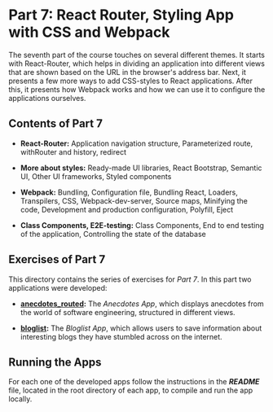 # Part 7: React Router, Styling App with CSS and Webpack

The seventh part of the course touches on several different themes. It starts with React-Router, which helps in dividing an application into different views that are shown based on the URL in the browser's address bar. Next, it presents a few more ways to add CSS-styles to React applications. After this, it presents how Webpack works and how we can use it to configure the applications ourselves.

## Contents of Part 7

- **React-Router:** Application navigation structure, Parameterized route, withRouter and history, redirect

- **More about styles:** Ready-made UI libraries, React Bootstrap, Semantic UI, Other UI frameworks, Styled components

- **Webpack:** Bundling, Configuration file, Bundling React, Loaders, Transpilers, CSS, Webpack-dev-server, Source maps, Minifying the code, Development and production configuration, Polyfill, Eject

- **Class Components, E2E-testing:** Class Components, End to end testing of the application, Controlling the state of the database

## Exercises of Part 7

This directory contains the series of exercises for *Part 7*. In this part two applications were developed:

- [**anecdotes_routed**](https://github.com/katerina-tziala/fullstackopen2019/tree/master/part7/anecdotes_routed)**:** The *Anecdotes App*, which displays anecdotes from the world of software engineering, structured in different views.

- [**bloglist**](https://github.com/katerina-tziala/fullstackopen2019/tree/master/part7/bloglist)**:** The *Bloglist App*, which allows users to save information about interesting blogs they have stumbled across on the internet.

## Running the Apps

For each one of the developed apps follow the instructions in the ***README*** file, located in the root directory of each app, to compile and run the app locally.
